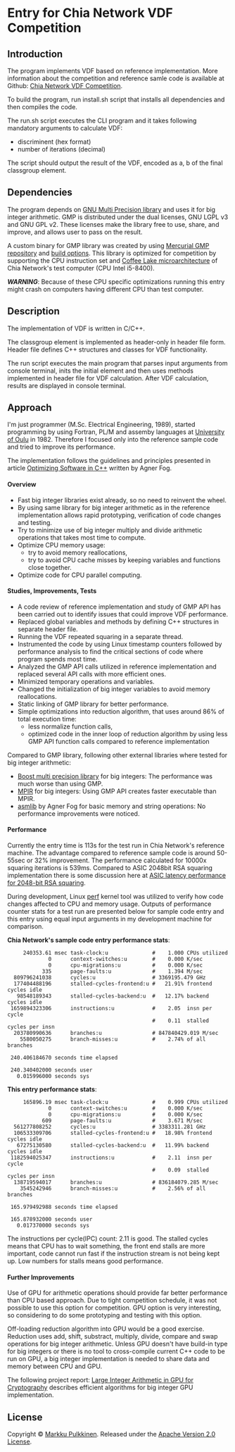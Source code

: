 # Entry for Chia Network VDF Competition

## Introduction
The program implements VDF based on reference implementation. More information about the competition and reference samle code is available at Github: [Chia Network VDF Competition](https://github.com/Chia-Network/vdf-competition).

To build the program, run install.sh script that installs all dependencies and then compiles the code. 

The run.sh script executes the CLI program and it takes following mandatory arguments to calculate VDF:
* discriminent (hex format)
* number of iterations (decimal)

The script should output the result of the VDF, encoded as a, b of the final classgroup element.

## Dependencies
The program depends on [GNU Multi Precision library](https://gmplib.org) and uses it for big integer arithmetic. GMP is distributed under the dual licenses, GNU LGPL v3 and GNU GPL v2. These licenses make the library free to use, share, and improve, and allows user to pass on the result.

A custom binary for GMP library was created by using [Mercurial GMP repository](https://gmplib.org/repo/) and [build options](https://gmplib.org/manual/Build-Options.html#Build-Options). This library is optimized for competition by supporting the CPU instruction set and [Coffee Lake microarchitecture](https://en.wikichip.org/wiki/intel/microarchitectures/coffee_lake#Compiler_support) of Chia Network's test computer (CPU Intel i5-8400).

***WARNING***: Because of these CPU specific optimizations running this entry might crash on computers having different CPU than test computer.

## Description
The implementation of VDF is written in C/C++. 

The classgroup element is implemented as header-only in header file form. Header file defines C++ structures and classes for VDF functionality.

The run script executes the main program that parses input arguments from console terminal, inits the initial element and then uses methods implemented in header file for VDF calculation. After VDF calculation, results are displayed in console terminal.

## Approach
I'm just programmer (M.Sc. Electrical Engineering, 1989), started programming by using Fortran, PL/M and assemby languages at [University of Oulu](http://www.oulu.fi/university/) in 1982. Therefore I focused only into the reference sample code and tried to improve its performance.

The implementation follows the guidelines and principles presented in article [Optimizing Software in C++](https://www.agner.org/optimize/optimizing_cpp.pdf) written by Agner Fog.

#### Overview
* Fast big integer libraries exist already, so no need to reinvent the wheel.
* By using same library for big integer arithmetic as in the reference implementation allows rapid prototyping, verification of code changes and testing.
* Try to minimize use of big integer multiply and divide arithmetic operations that takes most time to compute.
* Optimize CPU memory usage:
    * try to avoid memory reallocations,
    * try to avoid CPU cache misses by keeping variables and functions close together.
* Optimize code for CPU parallel computing.

#### Studies, Improvements, Tests
* A code review of reference implementation and study of GMP API has been carried out to identify issues that could improve VDF performance.
* Replaced global variables and methods by defining C++ structures in separate header file.
* Running the VDF repeated squaring in a separate thread.
* Instrumented the code by using Linux timestamp counters followed by performance analysis to find the critical sections of code where program spends most time.
* Analyzed the GMP API calls utilized in reference implementation and replaced several API calls with more efficient ones.  
* Minimized temporary operations and variables.
* Changed the initialization of big integer variables to avoid memory reallocations.
* Static linking of GMP library for better performance.
* Simple optimizations into reduction algorithm, that uses around 86% of total execution time:
    * less normalize function calls,
    * optimized code in the inner loop of reduction algorithm by using less GMP API function calls compared to reference implementation

Compared to GMP library, following other external libraries where tested for big integer arithmetic:
* [Boost multi precision library](https://www.boost.org/doc/libs/1_66_0/libs/multiprecision/doc/html/index.html) for big integers: The performance was much worse than using GMP.
* [MPIR](http://mpir.org) for big integers: Using GMP API creates faster executable than MPIR.
* [asmlib](http://www.agner.org/optimize/asmlib.zip) by Agner Fog for basic memory and string operations: No performance improvements were noticed.

#### Performance
Currently the entry time is 113s for the test run in Chia Network's reference machine. The advantage compared to reference sample code is around 50-55sec or 32% improvement. The performance calculated for 10000x squaring iterations is 539ms. Compared to ASIC 2048bit RSA squaring implementation there is some discussion here at [ASIC latency performance for 2048-bit RSA squaring](https://github.com/Chia-Network/vdf-competition/issues/8).

During development, Linux [perf](https://perf.wiki.kernel.org) kernel tool was utilized to verify how code changes affected to CPU and memory usage. Outputs of performance counter stats for a test run are presented below for sample code entry and this entry using equal input arguments in my development machine for comparison.

**Chia Network's sample code entry performance stats**:


         240353.61 msec task-clock:u              #    1.000 CPUs utilized          
                 0      context-switches:u        #    0.000 K/sec                  
                 0      cpu-migrations:u          #    0.000 K/sec                  
               335      page-faults:u             #    1.394 M/sec                  
      809796241038      cycles:u                  # 3369195.479 GHz                 
      177404488196      stalled-cycles-frontend:u #   21.91% frontend cycles idle   
       98548189343      stalled-cycles-backend:u  #   12.17% backend cycles idle    
     1659894323306      instructions:u            #    2.05  insn per cycle         
                                                  #    0.11  stalled cycles per insn
      203780990636      branches:u                # 847840429.019 M/sec             
        5580050275      branch-misses:u           #    2.74% of all branches        

     240.406184670 seconds time elapsed

     240.340402000 seconds user
       0.015996000 seconds sys

**This entry performance stats**:


         165896.19 msec task-clock:u              #    0.999 CPUs utilized          
                 0      context-switches:u        #    0.000 K/sec                  
                 0      cpu-migrations:u          #    0.000 K/sec                  
               609      page-faults:u             #    3.671 M/sec                  
      561277808252      cycles:u                  # 3383311.281 GHz                 
      106533309706      stalled-cycles-frontend:u #   18.98% frontend cycles idle   
       67275130580      stalled-cycles-backend:u  #   11.99% backend cycles idle    
     1182594025347      instructions:u            #    2.11  insn per cycle         
                                                  #    0.09  stalled cycles per insn
      138719594017      branches:u                # 836184079.285 M/sec             
        3545242946      branch-misses:u           #    2.56% of all branches        

     165.979492988 seconds time elapsed

     165.878932000 seconds user
       0.017370000 seconds sys
       
The instructions per cycle(IPC) count: 2.11 is good. The stalled cycles means that CPU has to wait something, the front end stalls are more important, code cannot run fast if the instruction stream is not being kept up. Low numbers for stalls means good performance.

#### Further Improvements
Use of GPU for arithmetic operations should provide far better performance than CPU based approach. Due to tight competition schedule, it was not possible to use this option for competition. GPU option is very interesting, so considering to do some prototyping and testing with this option.

Off-loading reduction algorithm into GPU would be a good exercise. Reduction uses add, shift, substract, multiply, divide, compare and swap operations for big integer arithmetic. Unless GPU doesn't have build-in type for big integers or there is no tool to cross-compile current C++ code to be run on GPU, a big integer implementation is needed to share data and memory between CPU and GPU.

The following project report: [Large Integer Arithmetic in GPU for Cryptography](http://eprints.utar.edu.my/2494/1/CS-2017-1401837-1.pdf) describes efficient algorithms for big integer GPU implementation.

## License
Copyright &copy; [Markku Pulkkinen](https://keybase.io/pulmark). Released under the [Apache Version 2.0 License](https://www.apache.org/licenses/LICENSE-2.0).
